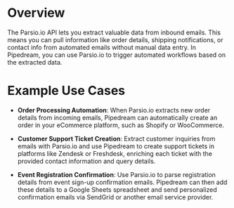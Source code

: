 # Overview

The Parsio.io API lets you extract valuable data from inbound emails. This means you can pull information like order details, shipping notifications, or contact info from automated emails without manual data entry. In Pipedream, you can use Parsio.io to trigger automated workflows based on the extracted data.

# Example Use Cases

- **Order Processing Automation**: When Parsio.io extracts new order details from incoming emails, Pipedream can automatically create an order in your eCommerce platform, such as Shopify or WooCommerce.

- **Customer Support Ticket Creation**: Extract customer inquiries from emails with Parsio.io and use Pipedream to create support tickets in platforms like Zendesk or Freshdesk, enriching each ticket with the provided contact information and query details.

- **Event Registration Confirmation**: Use Parsio.io to parse registration details from event sign-up confirmation emails. Pipedream can then add these details to a Google Sheets spreadsheet and send personalized confirmation emails via SendGrid or another email service provider.
